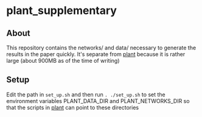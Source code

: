 # plant_supplementary
## About
This repository contains the networks/ and data/ necessary to generate the results in the paper quickly. It's separate from [plant](https://github.com/wangpatrick57/plant) because it is rather large (about 900MB as of the time of writing)
## Setup
Edit the path in ```set_up.sh``` and then run ```. ./set_up.sh``` to set the environment variables PLANT_DATA_DIR and PLANT_NETWORKS_DIR so that the scripts in [plant](https://github.com/wangpatrick57/plant) can point to these directories
